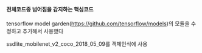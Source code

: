 #### 전체코드중 넘어짐을 감지하는 핵심코드

tensorflow model garden(https://github.com/tensorflow/models)의 모듈을 수정하고 추가해서 사용했다

ssdlite_mobilenet_v2_coco_2018_05_09를 객체인식에 사용
